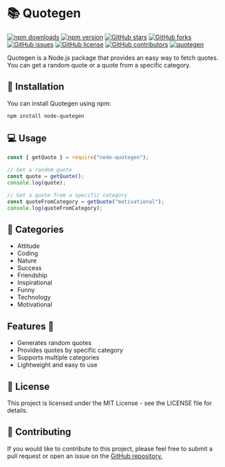 # 📚 Quotegen

[![npm downloads](https://img.shields.io/npm/dt/node-quotegen?color=blue&logo=npm)](https://www.npmjs.com/package/node-quotegen)
[![npm version](https://img.shields.io/npm/v/node-quotegen?color=blue&label=npm%20version&logo=npm)](https://www.npmjs.com/package/node-quotegen)
[![GitHub stars](https://img.shields.io/github/stars/Armanidrisi/quotegen?style=flat-square&logo=github)](https://github.com/Armanidrisi/quotegen/stargazers)
[![GitHub forks](https://img.shields.io/github/forks/Armanidrisi/quotegen?style=flat-square&logo=github)](https://github.com/Armanidrisi/quotegen/network/members)
[![GitHub issues](https://img.shields.io/github/issues/Armanidrisi/quotegen?style=flat-square&logo=github)](https://github.com/Armanidrisi/quotegen/issues)
[![GitHub license](https://img.shields.io/github/license/Armanidrisi/quotegen?style=flat-square&logo=github)](https://github.com/Armanidrisi/quotegen/blob/master/LICENSE)
[![GitHub contributors](https://img.shields.io/github/contributors/Armanidrisi/quotegen?style=flat-square&logo=github)](https://github.com/Armanidrisi/quotegen/graphs/contributors)
[![quotegen](https://img.shields.io/badge/quotegen-awesome-blueviolet?style=flat-square&logo=github)](https://github.com/Armanidrisi/quotegen)

Quotegen is a Node.js package that provides an easy way to fetch quotes. You can get a random quote or a quote from a specific category.

## 🚀 Installation

You can install Quotegen using npm:

```BASH
npm install node-quotegen
```

## 💻 Usage

```js
const { getQuote } = require("node-quotegen");

// Get a random quote
const quote = getQuote();
console.log(quote);

// Get a quote from a specific category
const quoteFromCategory = getQuote("motivational");
console.log(quoteFromCategory);
```

## 📝 Categories

- Attitude
- Coding
- Nature
- Success
- Friendship
- Inspirational
- Funny
- Technology
- Motivational

## Features 🚀

- Generates random quotes 
- Provides quotes by specific category
- Supports multiple categories
- Lightweight and easy to use

## 📖 License

This project is licensed under the MIT License - see the LICENSE file for details.

## 🤝 Contributing

If you would like to contribute to this project, please feel free to submit a pull request or open an issue on the [GitHub repository.](https://github.com/Armanidrisi/quotegen)
